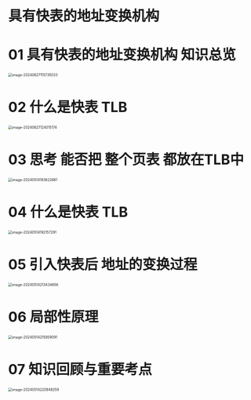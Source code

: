 # 具有快表的地址变换机构



# 01 具有快表的地址变换机构 知识总览

<img src="https://cvp.oss-cn-shanghai.aliyuncs.com/picgo/202406271157244.png" alt="image-20240627115735033" style="zoom: 50%;" />



# 02 什么是快表 TLB

<img src="https://cvp.oss-cn-shanghai.aliyuncs.com/picgo/202406271240322.png" alt="image-20240627124015174" style="zoom:50%;" />



# 03 思考 能否把 整个页表 都放在TLB中

<img src="https://cvp.oss-cn-shanghai.aliyuncs.com/picgo/202405141836820.png" alt="image-20240514183622661" style="zoom:50%;" />



# 04 什么是快表 TLB

<img src="https://cvp.oss-cn-shanghai.aliyuncs.com/picgo/202405141921525.png" alt="image-20240514192157291" style="zoom:50%;" />



# 05 引入快表后 地址的变换过程

<img src="https://cvp.oss-cn-shanghai.aliyuncs.com/picgo/202405142134004.png" alt="image-20240514213434656" style="zoom:50%;" />



# 06 局部性原理

<img src="https://cvp.oss-cn-shanghai.aliyuncs.com/picgo/202405142158307.png" alt="image-20240514215859091" style="zoom:50%;" />



# 07 知识回顾与重要考点

<img src="https://cvp.oss-cn-shanghai.aliyuncs.com/picgo/202405142209364.png" alt="image-20240514220948259" style="zoom:50%;" />